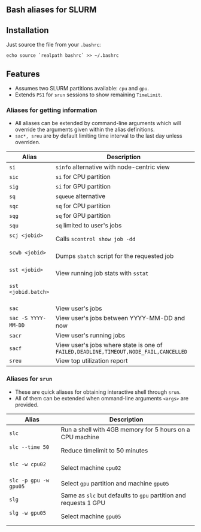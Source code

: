 Bash aliases for SLURM
----

## Installation

Just source the file from your `.bashrc`:

```
echo source `realpath bashrc` >> ~/.bashrc
```

## Features

 - Assumes two SLURM partitions available: `cpu` and `gpu`.
 - Extends `PS1` for `srun` sessions to show remaining `TimeLimit`.

### Aliases for getting information

- All aliases can be extended by command-line arguments which will override
  the arguments given within the alias definitions.
- `sac*, sreu` are by default limiting time interval to the last day unless overriden.

| Alias          | Description |
|----------------|-------------|
| `si`                  | `sinfo` alternative with node-centric view |
| `sic`                 | `si` for CPU partition |
| `sig`                 | `si` for GPU partition |
| `sq`                  | `squeue` alternative |
| `sqc`                 | `sq` for CPU partition |
| `sqg`                 | `sq` for GPU partition |
| `squ`                 | `sq` limited to user's jobs |
| `scj <jobid>`         | Calls `scontrol show job -dd` |
| `scwb <jobid>`        | Dumps `sbatch` script for the requested job |
| `sst <jobid>`         | View running job stats with `sstat` |
| `sst <jobid.batch>`   |                                     |
| `sac`                 | View user's jobs |
| `sac -S YYYY-MM-DD`   | View user's jobs between YYYY-MM-DD and now |
| `sacr`                | View user's running jobs |
| `sacf`                | View user's jobs where state is one of `FAILED,DEADLINE,TIMEOUT,NODE_FAIL,CANCELLED`|
| `sreu`                | View top utilization report |

### Aliases for `srun`

- These are quick aliases for obtaining interactive shell through `srun`.
- All of them can be extended when ommand-line arguments `<args>` are provided.

| Alias                  | Description |
|------------------------|-------------|
| `slc`                  | Run a shell with 4GB memory for 5 hours on a CPU machine |
| `slc --time 50`        | Reduce timelimit to 50 minutes |
| `slc -w cpu02`         | Select machine `cpu02` |
| `slc -p gpu -w gpu05`  | Select `gpu` partition and machine `gpu05` |
| `slg`                  | Same as `slc` but defaults to `gpu` partition and requests 1 GPU |
| `slg -w gpu05`         | Select machine `gpu05` |
